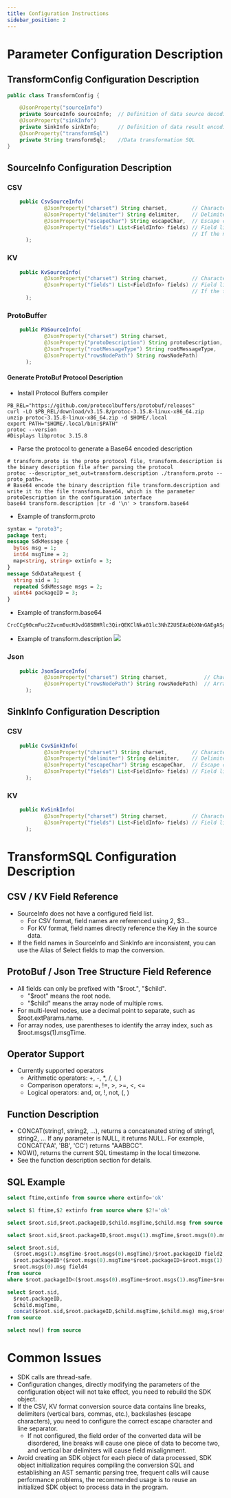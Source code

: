 ```yaml
---
title: Configuration Instructions
sidebar_position: 2
---
```


# Parameter Configuration Description
## TransformConfig Configuration Description
```java
public class TransformConfig {

    @JsonProperty("sourceInfo")
    private SourceInfo sourceInfo;	// Definition of data source decoding
    @JsonProperty("sinkInfo")
    private SinkInfo sinkInfo;		// Definition of data result encoding
    @JsonProperty("transformSql")
    private String transformSql;	//Data transformation SQL
}
```

## SourceInfo Configuration Description
### CSV
```java
    public CsvSourceInfo(
            @JsonProperty("charset") String charset,		// Character set
            @JsonProperty("delimiter") String delimiter,	// Delimiter
            @JsonProperty("escapeChar") String escapeChar,	// Escape character, if empty, no unescaping operation is performed during decoding
            @JsonProperty("fields") List<FieldInfo> fields)	// Field list, if empty, decode by default according to the delimiter, field names are assigned as $1, $2, $3... starting from 1;
                                                            // If the number of defined fields is less than the number of decoded fields, the extra fields will be discarded
      );
```

### KV
```java
    public KvSourceInfo(
            @JsonProperty("charset") String charset,		// Character set
            @JsonProperty("fields") List<FieldInfo> fields)	// Field list, if empty, decode by default using the Key in KV as the field name
                                                            // If the field name does not match the decoded field name, the field value will be empty, and extra field names will be discarded
      );
```

### ProtoBuffer
```java
    public PbSourceInfo(
            @JsonProperty("charset") String charset,					// Character set
            @JsonProperty("protoDescription") String protoDescription,	// Base64 encoded ProtoBuf protocol description
            @JsonProperty("rootMessageType") String rootMessageType,	// MessageType of the decoded source data, MessageType needs to be defined in the ProtoBuf protocol
            @JsonProperty("rowsNodePath") String rowsNodePath)			// Array node path of the ProtoBuf protocol containing multiple data to be converted
      );
```

#### Generate ProtoBuf Protocol Description
- Install Protocol Buffers compiler
```shell
PB_REL="https://github.com/protocolbuffers/protobuf/releases"
curl -LO $PB_REL/download/v3.15.8/protoc-3.15.8-linux-x86_64.zip
unzip protoc-3.15.8-linux-x86_64.zip -d $HOME/.local
export PATH="$HOME/.local/bin:$PATH"
protoc --version
#Displays libprotoc 3.15.8
```
- Parse the protocol to generate a Base64 encoded description
```shell
# transform.proto is the proto protocol file, transform.description is the binary description file after parsing the protocol
protoc --descriptor_set_out=transform.description ./transform.proto --proto_path=.
# Base64 encode the binary description file transform.description and write it to the file transform.base64, which is the parameter protoDescription in the configuration interface
base64 transform.description |tr -d '\n' > transform.base64
```
- Example of transform.proto
```ProtoBuf
syntax = "proto3";
package test;
message SdkMessage {
  bytes msg = 1;
  int64 msgTime = 2;
  map<string, string> extinfo = 3;
}
message SdkDataRequest {
  string sid = 1;
  repeated SdkMessage msgs = 2;
  uint64 packageID = 3;
}
```
- Example of transform.base64
```text
CrcCCg90cmFuc2Zvcm0ucHJvdG8SBHRlc3QirQEKClNka01lc3NhZ2USEAoDbXNnGAEgASgMUgNtc2cSGAoHbXNnVGltZRgCIAEoA1IHbXNnVGltZRI3CgdleHRpbmZvGAMgAygLMh0udGVzdC5TZGtNZXNzYWdlLkV4dGluZm9FbnRyeVIHZXh0aW5mbxo6CgxFeHRpbmZvRW50cnkSEAoDa2V5GAEgASgJUgNrZXkSFAoFdmFsdWUYAiABKAlSBXZhbHVlOgI4ASJmCg5TZGtEYXRhUmVxdWVzdBIQCgNzaWQYASABKAlSA3NpZBIkCgRtc2dzGAIgAygLMhAudGVzdC5TZGtNZXNzYWdlUgRtc2dzEhwKCXBhY2thZ2VJRBgDIAEoBFIJcGFja2FnZUlEYgZwcm90bzM=
```
- Example of transform.description
![](img/transform_description.png)

### Json
```java
    public JsonSourceInfo(
            @JsonProperty("charset") String charset,			// Character set
            @JsonProperty("rowsNodePath") String rowsNodePath)	// Array node path of the Json protocol containing multiple data to be converted
      );
```
## SinkInfo Configuration Description
### CSV
```java
    public CsvSinkInfo(
            @JsonProperty("charset") String charset,		// Character set
            @JsonProperty("delimiter") String delimiter,	// Delimiter
            @JsonProperty("escapeChar") String escapeChar,	// Escape character, if empty, no escaping operation is performed during encoding
            @JsonProperty("fields") List<FieldInfo> fields)	// Field list, if empty, encode by default according to the Select field order of TransformSQL
      );
```
### KV
```java
    public KvSinkInfo(
            @JsonProperty("charset") String charset,		// Character set
            @JsonProperty("fields") List<FieldInfo> fields)	// Field list, if empty, encode by default using the Alias of Select fields in TransformSQL as the Key
      );
```
# TransformSQL Configuration Description
## CSV / KV Field Reference
- SourceInfo does not have a configured field list.
    - For CSV format, field names are referenced using 2, $3...
    - For KV format, field names directly reference the Key in the source data.
- If the field names in SourceInfo and SinkInfo are inconsistent, you can use the Alias of Select fields to map the conversion.
## ProtoBuf / Json Tree Structure Field Reference
- All fields can only be prefixed with "$root.", "$child".
  - "$root" means the root node.
  - "$child" means the array node of multiple rows.
- For multi-level nodes, use a decimal point to separate, such as $root.extParams.name.
- For array nodes, use parentheses to identify the array index, such as $root.msgs(1).msgTime.
## Operator Support
- Currently supported operators
    - Arithmetic operators: +, -, *, /, (, )
    - Comparison operators: =, !=, >, >=, <, <=
    - Logical operators: and, or, !, not, (, )
## Function Description
- CONCAT(string1, string2, ...), returns a concatenated string of string1, string2, ... If any parameter is NULL, it returns NULL. For example, CONCAT('AA', 'BB', 'CC') returns "AABBCC".
- NOW(), returns the current SQL timestamp in the local timezone.
- See the function description section for details.
## SQL Example
```sql
select ftime,extinfo from source where extinfo='ok'

select $1 ftime,$2 extinfo from source where $2!='ok'

select $root.sid,$root.packageID,$child.msgTime,$child.msg from source

select $root.sid,$root.packageID,$root.msgs(1).msgTime,$root.msgs(0).msg from source

select $root.sid,
  ($root.msgs(1).msgTime-$root.msgs(0).msgTime)/$root.packageID field2,
  $root.packageID*($root.msgs(0).msgTime*$root.packageID+$root.msgs(1).msgTime/$root.packageID)*$root.packageID field3,
  $root.msgs(0).msg field4
from source 
where $root.packageID<($root.msgs(0).msgTime+$root.msgs(1).msgTime+$root.msgs(0).msgTime+$root.msgs(1).msgTime)

select $root.sid,
  $root.packageID,
  $child.msgTime,
  concat($root.sid,$root.packageID,$child.msgTime,$child.msg) msg,$root.msgs.msgTime.msg
from source

select now() from source
```
# Common Issues
- SDK calls are thread-safe.
- Configuration changes, directly modifying the parameters of the configuration object will not take effect, you need to rebuild the SDK object.
- If the CSV, KV format conversion source data contains line breaks, delimiters (vertical bars, commas, etc.), backslashes (escape characters), you need to configure the correct escape character and line separator.
    - If not configured, the field order of the converted data will be disordered, line breaks will cause one piece of data to become two, and vertical bar delimiters will cause field misalignment.
- Avoid creating an SDK object for each piece of data processed, SDK object initialization requires compiling the conversion SQL and establishing an AST semantic parsing tree, frequent calls will cause performance problems, the recommended usage is to reuse an initialized SDK object to process data in the program.